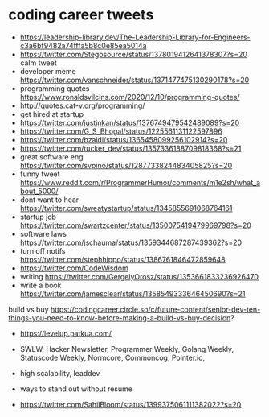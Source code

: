 # coding career tweets

- https://leadership-library.dev/The-Leadership-Library-for-Engineers-c3a6bf9482a74fffa5b8c0e85ea5014a
- https://twitter.com/Stegosource/status/1378019412641378307?s=20 calm tweet
- developer meme https://twitter.com/vanschneider/status/1371477475130290178?s=20
- programming quotes https://www.ronaldsvilcins.com/2020/12/10/programming-quotes/
- http://quotes.cat-v.org/programming/
- get hired at startup
- https://twitter.com/justinkan/status/1376749479542489089?s=20
- https://twitter.com/G_S_Bhogal/status/1225561131122597896
- https://twitter.com/bzaidi/status/1365458099256102914?s=20
- https://twitter.com/tucker_dev/status/1357336188709818368?s=21
- great software eng https://twitter.com/svpino/status/1287733824483405825?s=20
- funny tweet https://www.reddit.com/r/ProgrammerHumor/comments/m1e2sh/what_about_5000/
- dont want to hear https://twitter.com/sweatystartup/status/1345855691068764161
- startup job https://twitter.com/swartzcenter/status/1350075419479969798?s=20
- software laws https://twitter.com/jschauma/status/1359344687287439362?s=20
- turn off notifs https://twitter.com/stephhippo/status/1386761846472859648
- https://twitter.com/CodeWisdom
- writing https://twitter.com/GergelyOrosz/status/1353661833236926470
- write a book https://twitter.com/jamesclear/status/1358549333646450690?s=21

build vs buy
https://codingcareer.circle.so/c/future-content/senior-dev-ten-things-you-need-to-know-before-making-a-build-vs-buy-decision?

- https://levelup.patkua.com/
- SWLW, Hacker Newsletter, Programmer Weekly, Golang Weekly, Statuscode Weekly, Normcore, Commoncog, Pointer.io,
- high scalability, leaddev

- ways to stand out without resume
- https://twitter.com/SahilBloom/status/1399375061111382022?s=20
